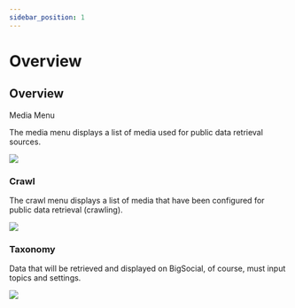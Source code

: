 ```yaml
---
sidebar_position: 1
---
```


# Overview

## Overview

Media Menu

The media menu displays a list of media used for public data retrieval sources.

![](/img/bigspider/images/en//image25.png)

### Crawl

The crawl menu displays a list of media that have been configured for public data retrieval (crawling).

![](/img/bigspider/images/en//image30.png)

### Taxonomy

Data that will be retrieved and displayed on BigSocial, of course, must input topics and settings.

![](/img/bigspider/images/en//image9.png)
